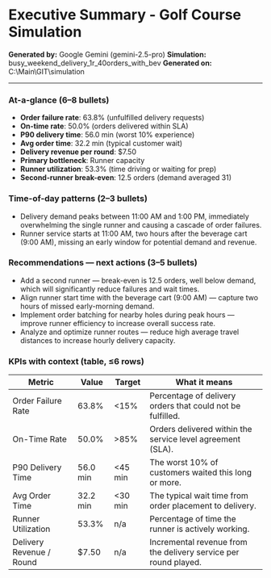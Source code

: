 # Executive Summary - Golf Course Simulation

**Generated by:** Google Gemini (gemini-2.5-pro)
**Simulation:** busy_weekend_delivery_1r_40orders_with_bev
**Generated on:** C:\Main\GIT\simulation

---

### At-a-glance (6–8 bullets)
- **Order failure rate**: 63.8% (unfulfilled delivery requests)
- **On-time rate**: 50.0% (orders delivered within SLA)
- **P90 delivery time**: 56.0 min (worst 10% experience)
- **Avg order time**: 32.2 min (typical customer wait)
- **Delivery revenue per round**: $7.50
- **Primary bottleneck**: Runner capacity
- **Runner utilization**: 53.3% (time driving or waiting for prep)
- **Second-runner break-even**: 12.5 orders (demand averaged 31)

### Time-of-day patterns (2–3 bullets)
- Delivery demand peaks between 11:00 AM and 1:00 PM, immediately overwhelming the single runner and causing a cascade of order failures.
- Runner service starts at 11:00 AM, two hours after the beverage cart (9:00 AM), missing an early window for potential demand and revenue.

### Recommendations — next actions (3–5 bullets)
- Add a second runner — break-even is 12.5 orders, well below demand, which will significantly reduce failures and wait times.
- Align runner start time with the beverage cart (9:00 AM) — capture two hours of missed early-morning demand.
- Implement order batching for nearby holes during peak hours — improve runner efficiency to increase overall success rate.
- Analyze and optimize runner routes — reduce high average travel distances to increase hourly delivery capacity.

### KPIs with context (table, ≤6 rows)
| Metric | Value | Target | What it means |
| - | - | - | - |
| Order Failure Rate | 63.8% | <15% | Percentage of delivery orders that could not be fulfilled. |
| On-Time Rate | 50.0% | >85% | Orders delivered within the service level agreement (SLA). |
| P90 Delivery Time | 56.0 min | <45 min | The worst 10% of customers waited this long or more. |
| Avg Order Time | 32.2 min | <30 min | The typical wait time from order placement to delivery. |
| Runner Utilization | 53.3% | n/a | Percentage of time the runner is actively working. |
| Delivery Revenue / Round | $7.50 | n/a | Incremental revenue from the delivery service per round played. |